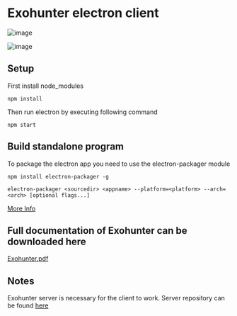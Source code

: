 # Exohunter electron client

![image](https://github.com/breinsp/exohunter/blob/master/exohunter_analysis.png)

![image](https://github.com/breinsp/exohunter/blob/master/HGANrTi.jpg)

## Setup

First install node_modules

```npm install```

Then run electron by executing following command

```npm start```

## Build standalone program

To package the electron app you need to use the electron-packager module

```npm install electron-packager -g```  

```electron-packager <sourcedir> <appname> --platform=<platform> --arch=<arch> [optional flags...]```

[More Info](https://github.com/electron-userland/electron-packager)

## Full documentation of Exohunter can be downloaded here

[Exohunter.pdf](https://breinsp.github.io/res/exohunter.pdf)

## Notes

Exohunter server is necessary for the client to work. Server repository can be found [here](https://github.com/breinsp/exohunter-server)